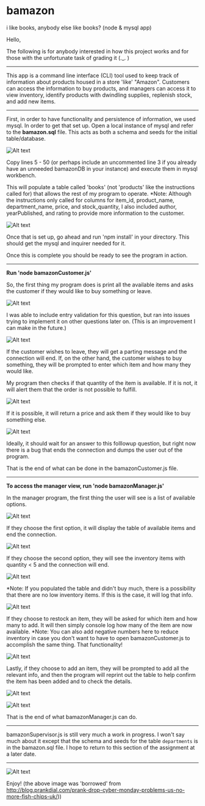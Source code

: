 # bamazon
i like books, anybody else like books? (node &amp; mysql app)

Hello, 

The following is for anybody interested in how this project works and for those with the unfortunate task of grading it (._. )

----------------------------------------------------------------------------------------------------------------------------------------


This app is a command line interface (CLI) tool used to keep track of information about products housed in a store 'like' "Amazon".  Customers can access the information to buy products, and managers can access it to view inventory, identify products with dwindling supplies, replenish stock, and add new items.

-----------------------------------------------------------------------------------------------------------------------------------------


First, in order to have functionality and persistence of information, we used mysql.  In order to get that set up.  Open a local instance of mysql and refer to the **bamazon.sql** file.  This acts as both a schema and seeds for the initial table/database.  

![Alt text](images/bamazonschema.jpg?raw=true "start")

Copy lines 5 - 50 (or perhaps include an uncommented line 3 if you already have an unneeded bamazonDB in your instance) and execute them in mysql workbench.  

This will populate a table called 'books' (not 'products' like the instructions called for) that allows the rest of my program to operate. *Note: Although the instructions only called for columns for item_id, product_name, department_name, price, and stock_quantity, I also included author, yearPublished, and rating to provide more information to the customer.  

![Alt text](images/table.jpg?raw=true "start")


Once that is set up, go ahead and run 'npm install' in your directory. This should get the mysql and inquirer needed for it.  

Once this is complete you should be ready to see the program in action.  


----------------------------------------------------------------


**Run 'node bamazonCustomer.js'**



So, the first thing my program does is print all the available items and asks the customer if they would like to buy something or leave.  

![Alt text](images/firstoption.jpg?raw=true "start")

I was able to include entry validation for this question, but ran into issues trying to implement it on other questions later on.  (This is an improvement I can make in the future.)

![Alt text](images/validation.jpg?raw=true "start")


If the customer wishes to leave, they will get a parting message and the connection will end.  If, on the other hand, the customer wishes to buy something, they will be prompted to enter which item and how many they would like.  


My program then checks if that quantity of the item is available.  If it is not, it will alert them that the order is not possible to fulfill.  

![Alt text](images/toomany.jpg?raw=true "stuff")


If it is possible, it will return a price and ask them if they would like to buy something else.  

![Alt text](images/itemamount.jpg?raw=true "stuff")

Ideally, it should wait for an answer to this folllowup question, but right now there is a bug that ends the connection and dumps the user out of the program.  

That is the end of what can be done in the bamazonCustomer.js file.  

-----------------------------------------------------------------------------------------------------------------------------------


**To access the manager view, run 'node bamazonManager.js'**


In the manager program, the first thing the user will see is a list of available options.  

![Alt text](images/manager0.jpg?raw=true "manager interface")

If they choose the first option, it will display the table of available items and end the connection. 

![Alt text](images/manager1.jpg?raw=true "manager interface")

If they choose the second option, they will see the inventory items with quantity < 5 and the connection will end.

![Alt text](images/manager2.jpg?raw=true "manager interface")

*Note: If you populated the table and didn't buy much, there is a possibility that there are no low inventory items.  If this is the case, it will log that info.  

![Alt text](images/inventoryalert.jpg?raw=true "manager interface")


If they choose to restock an item, they will be asked for which item and how many to add.  It will then simply console log how many of the item are now available.  *Note: You can also add negative numbers here to reduce inventory in case you don't want to have to open bamazonCustomer.js to accomplish the same thing.  That functionality!

![Alt text](images/manager3.jpg?raw=true "manager interface")

Lastly, if they choose to add an item, they will be prompted to add all the relevant info, and then the program will reprint out the table to help confirm the item has been added and to check the details. 

![Alt text](images/manager4.jpg?raw=true "manager interface")


![Alt text](images/manager5.jpg?raw=true "manager interface")


That is the end of what bamazonManager.js can do. 


------------------------------------------------------------------------


bamazonSupervisor.js is still very much a work in progress.  I won't say much about it except that the schema and seeds for the table `departments` is in the bamazon.sql file.  I hope to return to this section of the assignment at a later date.  

------------------------------------------------------------------------


![Alt text](images/Bamazon.png?raw=true "manager interface")


Enjoy! (the above image was 'borrowed' from http://blog.prankdial.com/prank-drop-cyber-monday-problems-us-no-more-fish-chips-uk/))

